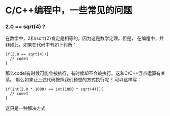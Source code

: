 # C/C++编程中，一些常见的问题

### 2.0 == sqrt(4) ?
在数学中，2和/sqrt{2}肯定是相等的。因为这是数学定理。但是，
在编程中，并非如此。如果在代码中有如下判断：
```
if(2.0 == sqrt(4)){
  // code1
}
```

那么code1有时候可能会被执行，有时候却不会被执行。这和C/C++浮点运算有关系。
那么如果让上述代码按照我们预想的方式执行呢？
可以这样写：
```
if(int(2.0 * 1000) == int(1000 * sqrt(4))){
  // code1
}
```
这只是一种解决方式



